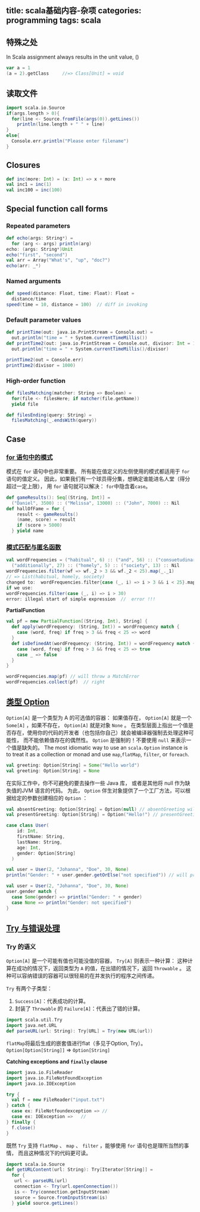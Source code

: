 title: scala基础内容-杂项
categories: programming
tags: scala
---
## 特殊之处
In Scala assignment always results in the unit value, ()

```scala
var a = 1
(a = 2).getClass     //=> Class[Unit] = void
```

## 读取文件
```scala
import scala.io.Source
if(args.length > 0){
  for(line <- Source.fromFile(args(0)).getLines())
    println(line.length + " " + line)
}
else{
  Console.err.println("Please enter filename")  
}
```
## Closures
```scala
def inc(more: Int) = (x: Int) => x + more
val inc1 = inc(1)
val inc100 = inc(100)
```
## Special function call forms
### Repeated parameters
```scala
def echo(args: String*) =
  for (arg <- args) println(arg)
echo: (args: String*)Unit
echo("first", "second")
val arr = Array("What's", "up", "doc?")
echo(arr: _*)
```

### Named arguments
```scala
def speed(distance: Float, time: Float): Float =
  distance/time
speed(time = 10, distance = 100)  // diff in invoking
```

### Default parameter values
```scala
def printTime(out: java.io.PrintStream = Console.out) =
  out.println("time = " + System.currentTimeMillis())
def printTime2(out: java.io.PrintStream = Console.out, divisor: Int = 1) =
  out.println("time = " + System.currentTimeMillis()/divisor)

printTime2(out = Console.err)
printTime2(divisor = 1000)
```

### High-order function
```scala
def filesMatching(matcher: String => Boolean) =
  for(file <- filesHere; if matcher(file.getName))
  yield file

def filesEnding(query: String) =
  filesMatching(_.endsWith(query))
```
## Case
### [for 语句中的模式](http://windor.gitbooks.io/beginners-guide-to-scala/content/chp3-pattern-everywhere.html)
模式在 `for` 语句中也非常重要。 所有能在值定义的左侧使用的模式都适用于 `for` 语句的值定义。 因此，如果我们有一个球员得分集，想确定谁能进名人堂（得分超过一定上限）， 用 `for` 语句就可以解决：
`for`中隐含着`case`。
```scala
def gameResults(): Seq[(String, Int)] =
  ("Daniel", 3500) :: ("Melissa", 13000) :: ("John", 7000) :: Nil
def hallOfFame = for {
    result <- gameResults()
    (name, score) = result
    if (score > 5000)
  } yield name
```

### [模式匹配与匿名函数](http://windor.gitbooks.io/beginners-guide-to-scala/content/chp4-pattern-matching-anonymous-functions.html)
```scala
val wordFrequencies = ("habitual", 6) :: ("and", 56) :: ("consuetudinary", 2) ::
  ("additionally", 27) :: ("homely", 5) :: ("society", 13) :: Nil
wordFrequencies.filter(wf => wf._2 > 3 && wf._2 < 25).map(_._1)
// => List(habitual, homely, society)
changed to:  wordFrequencies.filter{case (_, i) => i > 3 && i < 25}.map{case (n, _) => n}
if we use:
wordFrequencies.filter(case (_, i) => i > 30)
error: illegal start of simple expression  //  error !!!
```

**PartialFunction**

```scala
val pf = new PartialFunction[(String, Int), String] {
  def apply(wordFrequency: (String, Int)) = wordFrequency match {
    case (word, freq) if freq > 3 && freq < 25 => word
  }
  def isDefinedAt(wordFrequency: (String, Int)) = wordFrequency match {
    case (word, freq) if freq > 3 && freq < 25 => true
    case _ => false
  }
}

wordFrequencies.map(pf) // will throw a MatchError
wordFrequencies.collect(pf)  // right
```

## [类型 Option](http://windor.gitbooks.io/beginners-guide-to-scala/content/chp5-the-option-type.html)
`Option[A]` 是一个类型为 A 的可选值的容器： 如果值存在， `Option[A]` 就是一个 `Some[A]` ，如果不存在， `Option[A]` 就是对象 `None` 。
在类型层面上指出一个值是否存在，使用你的代码的开发者（也包括你自己）就会被编译器强制去处理这种可能性， 而不能依赖值存在的偶然性。
`Option` 是强制的！不要使用 `null` 来表示一个值是缺失的。
The most idiomatic way to use an `scala.Option` instance is to treat it as a collection or monad and use `map`,`flatMap`, `filter`, or `foreach`.
```scala
val greeting: Option[String] = Some("Hello world")
val greeting: Option[String] = None
```

在实际工作中，你不可避免的要去操作一些 Java 库， 或者是其他将 null 作为缺失值的JVM 语言的代码。 为此， `Option` 伴生对象提供了一个工厂方法，可以根据给定的参数创建相应的 `Option` ：

```scala
val absentGreeting: Option[String] = Option(null) // absentGreeting will be None
val presentGreeting: Option[String] = Option("Hello!") // presentGreeting will be Some("Hello!")
```

```scala
case class User(
    id: Int,
    firstName: String,
    lastName: String,
    age: Int,
    gender: Option[String]
  )

val user = User(2, "Johanna", "Doe", 30, None)
println("Gender: " + user.gender.getOrElse("not specified")) // will print "not specified"

val user = User(2, "Johanna", "Doe", 30, None)
user.gender match {
  case Some(gender) => println("Gender: " + gender)
  case None => println("Gender: not specified")
}
```
##  [Try 与错误处理](http://windor.gitbooks.io/beginners-guide-to-scala/content/chp6-error-handling-with-try.html)
### Try 的语义
`Option[A]` 是一个可能有值也可能没值的容器， `Try[A]` 则表示一种计算： 这种计算在成功的情况下，返回类型为 `A` 的值，在出错的情况下，返回 `Throwable` 。 这种可以容纳错误的容器可以很轻易的在并发执行的程序之间传递。

`Try` 有两个子类型：
1. `Success[A]`：代表成功的计算。
2. 封装了 `Throwable` 的 `Failure[A]`：代表出了错的计算。

```scala
import scala.util.Try
import java.net.URL
def parseURL(url: String): Try[URL] = Try(new URL(url))
```

`flatMap`将最后生成的嵌套值进行flat（多见于Option, Try）。
`Option[Option[String]]` => `Option[String]`

**Catching exceptions and `finally` clause**

~~~scala
import java.io.FileReader
import java.io.FileNotFoundException
import java.io.IOException

try {
  val f = new FileReader("input.txt")
} catch {
  case ex: FileNotfoundexception => // 
  case ex: IOException =>   // 
} finally {
  f.close()
}
~~~

既然 `Try` 支持 `flatMap` 、 `map` 、 `filter` ，能够使用 `for` 语句也是理所当然的事情， 而且这种情况下的代码更可读。 
```scala
import scala.io.Source
def getURLContent(url: String): Try[Iterator[String]] =
  for {
   url <- parseURL(url)
   connection <- Try(url.openConnection())
   is <- Try(connection.getInputStream)
   source = Source.fromInputStream(is)
  } yield source.getLines()
```